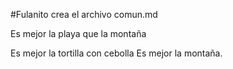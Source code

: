 #Fulanito crea el archivo comun.md

Es mejor la playa que la montaña

Es mejor la tortilla con cebolla
Es mejor la montaña.